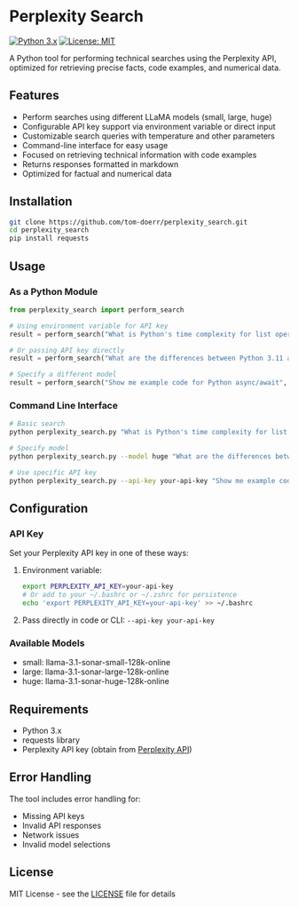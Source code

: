# Perplexity Search

[![Python 3.x](https://img.shields.io/badge/python-3.x-blue.svg)](https://www.python.org/downloads/)
[![License: MIT](https://img.shields.io/badge/License-MIT-yellow.svg)](https://opensource.org/licenses/MIT)

A Python tool for performing technical searches using the Perplexity API, optimized for retrieving precise facts, code examples, and numerical data.

## Features

- Perform searches using different LLaMA models (small, large, huge)
- Configurable API key support via environment variable or direct input
- Customizable search queries with temperature and other parameters
- Command-line interface for easy usage
- Focused on retrieving technical information with code examples
- Returns responses formatted in markdown
- Optimized for factual and numerical data

## Installation

```bash
git clone https://github.com/tom-doerr/perplexity_search.git
cd perplexity_search
pip install requests
```

## Usage

### As a Python Module

```python
from perplexity_search import perform_search

# Using environment variable for API key
result = perform_search("What is Python's time complexity for list operations?")

# Or passing API key directly
result = perform_search("What are the differences between Python 3.11 and 3.12?", api_key="your-api-key")

# Specify a different model
result = perform_search("Show me example code for Python async/await", model="llama-3.1-sonar-huge-128k-online")
```

### Command Line Interface

```bash
# Basic search
python perplexity_search.py "What is Python's time complexity for list operations?"

# Specify model
python perplexity_search.py --model huge "What are the differences between Python 3.11 and 3.12?"

# Use specific API key
python perplexity_search.py --api-key your-api-key "Show me example code for Python async/await"
```

## Configuration

### API Key

Set your Perplexity API key in one of these ways:
1. Environment variable: 
   ```bash
   export PERPLEXITY_API_KEY=your-api-key
   # Or add to your ~/.bashrc or ~/.zshrc for persistence
   echo 'export PERPLEXITY_API_KEY=your-api-key' >> ~/.bashrc
   ```
2. Pass directly in code or CLI: `--api-key your-api-key`

### Available Models

- small: llama-3.1-sonar-small-128k-online
- large: llama-3.1-sonar-large-128k-online
- huge: llama-3.1-sonar-huge-128k-online

## Requirements

- Python 3.x
- requests library
- Perplexity API key (obtain from [Perplexity API](https://docs.perplexity.ai/))

## Error Handling

The tool includes error handling for:
- Missing API keys
- Invalid API responses
- Network issues
- Invalid model selections

## License

MIT License - see the [LICENSE](LICENSE) file for details
